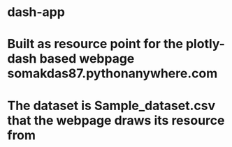 # dash-app
# Built as resource point for the plotly-dash based webpage somakdas87.pythonanywhere.com
# The dataset is Sample_dataset.csv that the webpage draws its resource from
